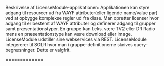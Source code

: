 Beskrivelse af LicenseModule-applikationen:
Applikationen kan styre adgang til resourcer ud fra WAYF attributer(eller ligende name/value par) ved at opbygge komplekse regler
ud fra disse.
Man opretter licenser hvor adgang til er bestemt af WAYF attributer og definerer adgang til 
grupper samt præsentationstyper. En gruppe kan f.eks. være TV2 eller DR Radio mens en præsentationstype
kan være download eller image. 
LicenseModule udstiller sine webservices via REST.
LicenseModule integererer til SOLR hvor man i gruppe-definitionerne skrives query-begræsninger. Dette er valgfrit.

=============

